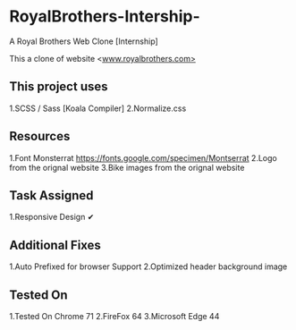 # RoyalBrothers-Intership-
A Royal Brothers Web Clone [Internship]

This a clone of website <www.royalbrothers.com> 

## This project uses
1.SCSS / Sass [Koala Compiler]
2.Normalize.css

## Resources
1.Font Monsterrat <https://fonts.google.com/specimen/Montserrat>
2.Logo from the orignal website
3.Bike images from the orignal website

## Task Assigned
1.Responsive Design ✔

## Additional Fixes
1.Auto Prefixed for browser Support
2.Optimized header background image

## Tested On
1.Tested On Chrome 71
2.FireFox 64
3.Microsoft Edge 44

